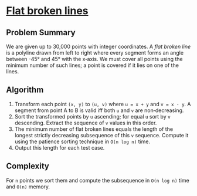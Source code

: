 # [Flat broken lines](https://www.spoj.com/problems/FLBRKLIN)

## Problem Summary
We are given up to 30,000 points with integer coordinates. A *flat broken line* is a polyline drawn from left to right where every segment forms an angle between -45° and 45° with the x‑axis. We must cover all points using the minimum number of such lines; a point is covered if it lies on one of the lines.

## Algorithm
1. Transform each point `(x, y)` to `(u, v)` where `u = x + y` and `v = x - y`. A segment from point A to B is valid iff both `u` and `v` are non‑decreasing.
2. Sort the transformed points by `u` ascending; for equal `u` sort by `v` descending. Extract the sequence of `v` values in this order.
3. The minimum number of flat broken lines equals the length of the longest strictly decreasing subsequence of this `v` sequence. Compute it using the patience sorting technique in `O(n log n)` time.
4. Output this length for each test case.

## Complexity
For `n` points we sort them and compute the subsequence in `O(n log n)` time and `O(n)` memory.
